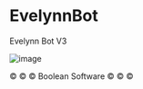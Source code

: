 # EvelynnBot
Evelynn Bot V3

![image](https://media.discordapp.net/attachments/738557139957842010/842597054978719794/Hergunben.jpg)


&copy; &copy; &copy; Boolean Software &copy; &copy; &copy; 

